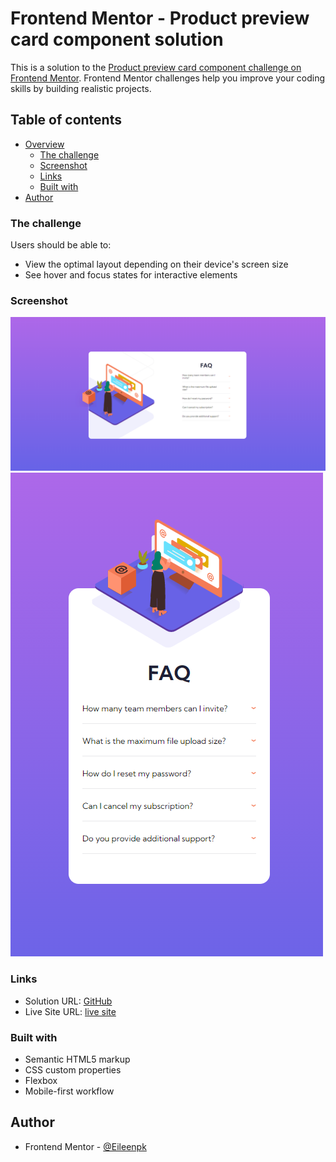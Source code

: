 # Frontend Mentor - Product preview card component solution

This is a solution to the [Product preview card component challenge on Frontend Mentor](https://www.frontendmentor.io/challenges/product-preview-card-component-GO7UmttRfa). Frontend Mentor challenges help you improve your coding skills by building realistic projects. 

## Table of contents

- [Overview](#overview)
  - [The challenge](#the-challenge)
  - [Screenshot](#screenshot)
  - [Links](#links)
  - [Built with](#built-with)
- [Author](#author)


### The challenge

Users should be able to:

- View the optimal layout depending on their device's screen size
- See hover and focus states for interactive elements

### Screenshot

![screen shot of full screen webpage](https://github.com/Eileenpk/faq-accordion-card/blob/main/images/Screenshot%202022-06-26%20155112.png)
![screen shot of mobile webpage](https://github.com/Eileenpk/faq-accordion-card/blob/main/images/Screenshot-of-mobile-site.png)
### Links

- Solution URL: [GitHub](https://github.com/Eileenpk/faq-accordion-card)
- Live Site URL: [live site](https://eileenpk.github.io/faq-accordion-card/)

### Built with

- Semantic HTML5 markup
- CSS custom properties
- Flexbox
- Mobile-first workflow

## Author

- Frontend Mentor - [@Eileenpk](https://www.frontendmentor.io/profile/yourusername)


